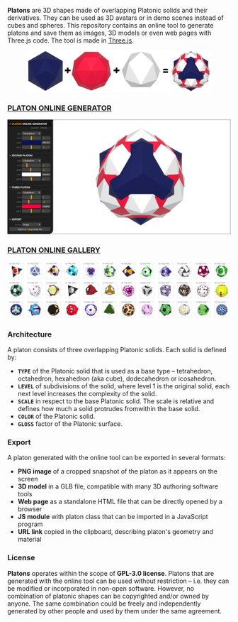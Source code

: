 **Platons** are 3D shapes made of overlapping Platonic solids and their derivatives.
They can be used as 3D avatars or in demo scenes instead of cubes and spheres.
This repository contains an online tool to generate platons and save them as
images, 3D models or even web pages with Three.js code. The tool is made in
[Three.js](https://threejs.org/).


<div style="text-align:center;"><img src="online/images/screenshot-howto.jpg" style="width: 30em;"></div>


### [PLATON ONLINE GENERATOR](https://boytchev.github.io/platons/online/)

[<img src="online/images/screenshot.png">](https://boytchev.github.io/platons/online/)

### [PLATON ONLINE GALLERY](https://boytchev.github.io/platons/gallery/)

[<img src="online/images/screenshot-gallery.jpg">](https://boytchev.github.io/platons/gallery/)


### Architecture

A platon consists of three overlapping Platonic solids. Each solid is defined by:

* **`TYPE`** of the Platonic solid that is used as a base type &ndash; tetrahedron,
	octahedron, hexahedron (aka cube), dodecahedron or icosahedron.
* **`LEVEL`** of subdivisions of the solid, where level 1 is the original
	solid, each next level increases the complexity of the solid.
* **`SCALE`** in respect to the base Platonic solid. The scale is relative and
	defines how much a solid protrudes fromwithin the base solid.
* **`COLOR`** of the Platonic solid.
* **`GLOSS`** factor of the Platonic surface.

### Export

A platon generated with the online tool can be exported in several formats:

* **PNG image** of a cropped snapshot of the platon as it appears on the screen
* **3D model** in a GLB file, compatible with many 3D authoring software tools
* **Web page** as a standalone HTML file that can be directly opened by a browser
* **JS module** with platon class that can be imported in a JavaScript program
* **URL link** copied in the clipboard, describing platon's geometry and material

### License
**Platons** operates within the scope of **GPL-3.0 license**. Platons that are
generated with the online tool can be used without restriction &ndash; i.e. they
can be modified or incorporated in non-open software. However, no combination of
platonic shapes can be copyrighted and/or owned by anyone. The same combination
could be freely and independently generated by other people and used by them
under the same agreement.

